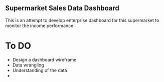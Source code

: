 ## Supermarket Sales Data Dashboard

This is an attempt to develop enterprise dashboard for this supermarket to monitor the income performance.

# To DO
- Design a dashboard wireframe
- Data wrangling
- Understanding of the data
- 